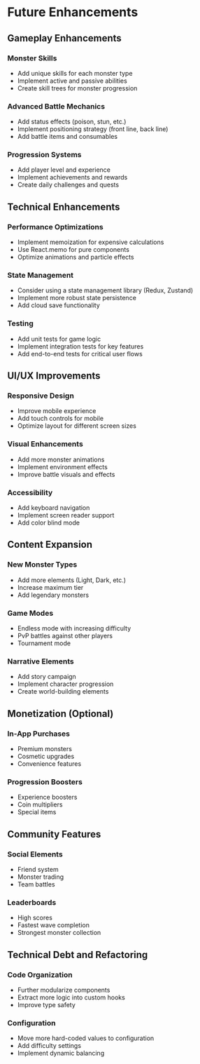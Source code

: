 # Future Enhancements

## Gameplay Enhancements

### Monster Skills
- Add unique skills for each monster type
- Implement active and passive abilities
- Create skill trees for monster progression

### Advanced Battle Mechanics
- Add status effects (poison, stun, etc.)
- Implement positioning strategy (front line, back line)
- Add battle items and consumables

### Progression Systems
- Add player level and experience
- Implement achievements and rewards
- Create daily challenges and quests

## Technical Enhancements

### Performance Optimizations
- Implement memoization for expensive calculations
- Use React.memo for pure components
- Optimize animations and particle effects

### State Management
- Consider using a state management library (Redux, Zustand)
- Implement more robust state persistence
- Add cloud save functionality

### Testing
- Add unit tests for game logic
- Implement integration tests for key features
- Add end-to-end tests for critical user flows

## UI/UX Improvements

### Responsive Design
- Improve mobile experience
- Add touch controls for mobile
- Optimize layout for different screen sizes

### Visual Enhancements
- Add more monster animations
- Implement environment effects
- Improve battle visuals and effects

### Accessibility
- Add keyboard navigation
- Implement screen reader support
- Add color blind mode

## Content Expansion

### New Monster Types
- Add more elements (Light, Dark, etc.)
- Increase maximum tier
- Add legendary monsters

### Game Modes
- Endless mode with increasing difficulty
- PvP battles against other players
- Tournament mode

### Narrative Elements
- Add story campaign
- Implement character progression
- Create world-building elements

## Monetization (Optional)

### In-App Purchases
- Premium monsters
- Cosmetic upgrades
- Convenience features

### Progression Boosters
- Experience boosters
- Coin multipliers
- Special items

## Community Features

### Social Elements
- Friend system
- Monster trading
- Team battles

### Leaderboards
- High scores
- Fastest wave completion
- Strongest monster collection

## Technical Debt and Refactoring

### Code Organization
- Further modularize components
- Extract more logic into custom hooks
- Improve type safety

### Configuration
- Move more hard-coded values to configuration
- Add difficulty settings
- Implement dynamic balancing

